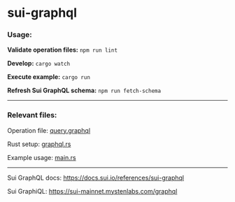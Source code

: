 # sui-graphql

### Usage:

__Validate operation files:__ `npm run lint`

__Develop:__ `cargo watch`

__Execute example:__ `cargo run`

__Refresh Sui GraphQL schema:__ `npm run fetch-schema`

---

### Relevant files:

Operation file: [query.graphql](./graphql/query.graphql)

Rust setup: [graphql.rs](./src/graphql.rs)

Example usage: [main.rs](./src/main.rs)

---

Sui GraphQL docs: https://docs.sui.io/references/sui-graphql

Sui GraphiQL: https://sui-mainnet.mystenlabs.com/graphql
